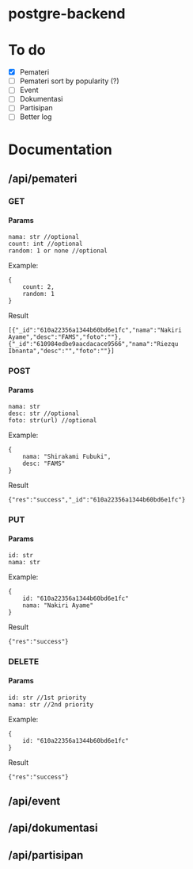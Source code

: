 # postgre-backend
# To do
- [x] Pemateri
- [ ] Pemateri sort by popularity (?)
- [ ] Event
- [ ] Dokumentasi
- [ ] Partisipan
- [ ] Better log
# Documentation
## /api/pemateri
### GET
#### Params
```
nama: str //optional
count: int //optional
random: 1 or none //optional
```
Example:
```
{
    count: 2,
    random: 1
}
```
Result
```
[{"_id":"610a22356a1344b60bd6e1fc","nama":"Nakiri Ayame","desc":"FAMS","foto":""},{"_id":"610984edbe9aacdacace9566","nama":"Riezqu Ibnanta","desc":"","foto":""}]
```
### POST
#### Params
```
nama: str
desc: str //optional
foto: str(url) //optional
```
Example:
```
{
    nama: "Shirakami Fubuki",
    desc: "FAMS"
}
```
Result
```
{"res":"success","_id":"610a22356a1344b60bd6e1fc"}
```
### PUT
#### Params
```
id: str
nama: str
```
Example:
```
{
    id: "610a22356a1344b60bd6e1fc"
    nama: "Nakiri Ayame"
}
```
Result
```
{"res":"success"}
```
### DELETE
#### Params
```
id: str //1st priority
nama: str //2nd priority
```
Example:
```
{
    id: "610a22356a1344b60bd6e1fc"
}
```
Result
```
{"res":"success"}
```
## /api/event
## /api/dokumentasi
## /api/partisipan
